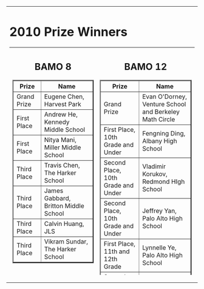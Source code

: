 
<center>

<tr valign="top"><td align="center">
<table border="0" width="400"><tr valign="top"><td><div class="textbox">

<h1>2010 Prize Winners</h1>
<table height="600" border="0" cellpadding="10">
<tr valign="top">
<td>
<div align="center">
<h2>BAMO 8</h2>
<table cellpadding="10" border="2">
<tr><th>Prize</th><th>Name</th></tr>
<tr><td>Grand Prize</td><td>Eugene Chen, Harvest Park</td></tr>
<tr><td>First Place</td><td>Andrew He, Kennedy Middle School</td></tr>
<tr><td>First Place</td><td>Nitya Mani, Miller Middle School</td></tr>
<tr><td>Third Place</td><td>Travis Chen, The Harker School</td></tr>
<tr><td>Third Place</td><td>James Gabbard, Britton Middle School</td></tr>
<tr><td>Third Place</td><td>Calvin Huang, JLS</td></tr>
<tr><td>Third Place</td><td>Vikram Sundar, The Harker School</td></tr>
</table>
<br><br>
<table cellpadding="10" border="2">
<tr><th>Team Prize</th><th>Team Name</th></tr>
<tr><td>First Place Team Score</td><td>The Harker School</td></tr>
<tr><td>Second Place Team Score</td><td>Miller Middle School</td></tr>
<tr><td>Third Place Team Score</td><td>Cupertino Middle School</td></tr>
<tr><td>First Place Team Participation</td><td>Cupertino Middle School</td></tr>
<tr><td>First Place Team Participation</td><td>Harker Middle School</td></tr>
<tr><td>First Place Team Participation</td><td>Miller Middle School</td></tr>
<tr><td>First Place Team Participation</td><td>Nueva Middle School</td></tr>
<tr><td>First Place Team Participation</td><td>Roy Cloud Middle School</td></tr>
</table>
<br>
<br>

<td>
<div align="center">
<h2>BAMO 12</h2>
<table cellpadding="10" border="2">
<tr><th>Prize</th><th>Name</th></tr>
<tr><td>Grand Prize</td><td>Evan O'Dorney, Venture School and Berkeley Math Circle</td></tr>
<tr><td>First Place, 10th Grade and Under</td><td>Fengning Ding, Albany High School</td></tr>
<tr><td>Second Place, 10th Grade and Under</td><td>Vladimir	Korukov, Redmond HIgh School</td></tr>
<tr><td>Second Place, 10th Grade and Under</td><td>Jeffrey Yan, Palo Alto High School</td></tr>
<tr><td>First Place, 11th and 12th Grade</td><td>Lynnelle	Ye, Palo Alto High School</td></tr>
<tr><td>Second Place, 11th and 12th Grade</td><td>Alan Chang, Piedmont Hills High School</td></tr>
<tr><td>Third Place, 11th and 12th Grade</td><td>John Boyle, Palo Alto High School</td></tr>
<tr><td>Third Place, 11th and 12th Grade</td><td>Alex Vaschillo, Redmond High School</td></tr>
<tr><td>Third Place, 11th and 12th Grade</td><td>Bayley	Wang, Westmont</td></tr>
</table>
<br><br>
<table cellpadding="10" border="2">
<tr><th>Team Prize</th><th>Team Name</th></tr>
<tr><td>First Place Team Score</td><td>Palo Alto High School</td></tr>
<tr><td>Second Place Team Score</td><td>Henry M Gunn High School</td></tr>
<tr><td>Third Place Team Score</td><td>Lynbrook High School</td></tr>
<tr><td>Third Place Team Score</td><td>BASIC Homeschool</td></tr>
<tr><td>First Place Team Participation</td><td>Lynbrook High School</td></tr>
<tr><td>Second Place Team Participation</td><td>Henry M Gunn High School</td></tr>
<tr><td>Third Place Team Participation</td><td>Berkeley High School</td></tr>

BAMO is supported by grants and donations.  Please contact <a href="mailto:bamo@msri.org">bamo@msri.org</a> to help sponsor this year's contest.

